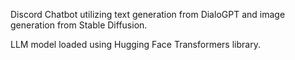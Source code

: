 Discord Chatbot utilizing text generation from DialoGPT and image generation from Stable Diffusion.

LLM model loaded using Hugging Face Transformers library.
